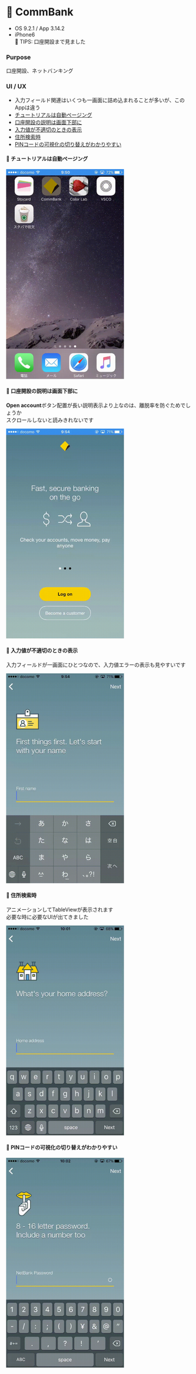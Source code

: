 # :bank: CommBank

* OS 9.2.1 / App 3.14.2
* iPhone6   
🎉 TIPS: 口座開設まで見ました

### Purpose
口座開設、ネットバンキング

### UI / UX  
* 入力フィールド関連はいくつも一画面に詰め込まれることが多いが、このAppは違う
* [チュートリアルは自動ページング](#commbank_tutorial)
* [口座開設の説明は画面下部に](#commbank_new)
* [入力値が不適切のときの表示](#commbank_input)
* [住所検索時](#commbank_address)
* [PINコードの可視化の切り替えがわかりやすい](#commbank_pin)

#### :triangular_flag_on_post: <a name="commbank_tutorial">チュートリアルは自動ページング</a>

<img src="https://github.com/mafmoff/100Apps/blob/master/Resources/Images/commbank_tutorial.gif" width="320px">

#### :triangular_flag_on_post: <a name="commbank_new">口座開設の説明は画面下部に</a>
**Open account**ボタン配置が長い説明表示より上なのは、離脱率を防ぐためでしょうか   
スクロールしないと読みきれないです   

<img src="https://github.com/mafmoff/100Apps/blob/master/Resources/Images/commbank_new.gif" width="320px">

#### :triangular_flag_on_post: <a name="commbank_input">入力値が不適切のときの表示</a>
入力フィールドが一画面にひとつなので、入力値エラーの表示も見やすいです   

<img src="https://github.com/mafmoff/100Apps/blob/master/Resources/Images/commbank_input.gif" width="320px">

#### :triangular_flag_on_post: <a name="commbank_address">住所検索時</a>
アニメーションしてTableViewが表示されます   
必要な時に必要なUIが出てきました   

<img src="https://github.com/mafmoff/100Apps/blob/master/Resources/Images/commbank_address.gif" width="320px">

#### :triangular_flag_on_post: <a name="commbank_pin">PINコードの可視化の切り替えがわかりやすい</a>

<img src="https://github.com/mafmoff/100Apps/blob/master/Resources/Images/commbank_pin.gif" width="320px">
